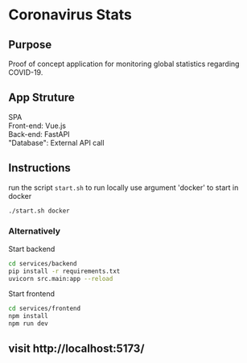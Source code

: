 # Coronavirus Stats

## Purpose

Proof of concept application for monitoring global statistics regarding COVID-19.

## App Struture

SPA  
Front-end: Vue.js  
Back-end: FastAPI  
"Database": External API call

## Instructions

run the script `start.sh` to run locally
use argument 'docker' to start in docker

```sh
./start.sh docker
```

### Alternatively

Start backend

```sh
cd services/backend
pip install -r requirements.txt
uvicorn src.main:app --reload
```

Start frontend

```sh
cd services/frontend
npm install
npm run dev
```

## visit http://localhost:5173/

<!-- docker-compose up -d --build -->
